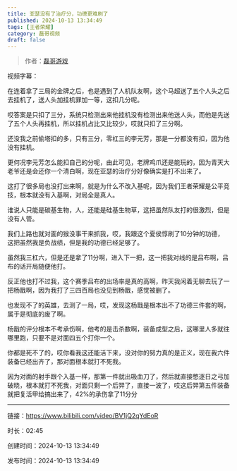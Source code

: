 ```yaml
---
title: 亚瑟没有了治疗分，功德更难刷了
published: 2024-10-13 13:34:49
tags: [王者荣耀]
category: 磊哥视频
draft: false
---
```



> 作者：[磊哥游戏](https://space.bilibili.com/268941858?spm_id_from=333.788.upinfo.head.click)

视频字幕：

在连着拿了三局的金牌之后，也是遇到了人机队友啊，这个马超送了五个人头之后去挂机了，送人头加挂机罪加一等，这扣几分呢。

哎答案是只扣了三分，系统只检测出来他挂机没有检测出来他送人头，而他是先送了五个人头再挂机，所以挂机占比又比较少，哎就只扣了三分啊。

还没我之前偷塔扣的多，只有三分，零杠三的李元芳，那是一分都没有扣，因为他没有挂机。

更何况李元芳怎么能扣自己的分呢，由此可见，老牌鸡爪还是能玩的，因为青天大老爷还是会还你一个清白啊，现在亚瑟的治疗分好像确实是打不出来了。

这打了很多局也没打出来啊，就是为什么不改入基呢，因为我们王者荣耀是公平竞技，根本就没有入基啊，对局全是真人。

谁说人只能是碳基生物，人，还能是硅基生物草，这把虽然队友打的很激烈，但是没有人管。

我们上路也就对面的猴没事干来抓我，哎，我跟这个夏侯惇刷了10分钟的功德，这把虽然我是负战绩，但是我的功德已经足够了。

虽然我三杠六，但是还是拿了11分啊，进入下一把，这一把我对线的是吕布啊，吕布的话开局随便他打。

反正他也打不过我，这个赛季吕布的出场率是真的高啊，昨天我闲着无聊去玩了一把杨戬啊，因为我打了三四百局也没见到杨戬，感觉被删了。

也发现不了的英雄，去测了一局，哎，发现这杨戬是根本出不了功德三件套的啊，属于是彻底的废了啊。

杨戬的评分根本不考承伤啊，他考的是击杀数啊，装备成型之后，这哪里人多就往哪里跑，只要不是对面四五个打你一个。

你都是死不了的，哎你看我这还能活下来，没对你的努力真的是正义，现在我六件装备已经出齐了，那对面根本就打不死我。

因为对面的射手跟个入基一样，那第一件就出吸血刀了，然后就直接憋逐日之弓加破晓，根本就打不死我，对面只剩一个后羿了，直接一波了，哎这后羿第五件装备就把复活甲给搞出来了，42%的承伤拿了11分分

---


链接：https://www.bilibili.com/video/BV1jQ2qYdEoR



时长：02:45

创建时间：2024-10-13 13:34:49

发布时间：2024-10-13 13:34:49
